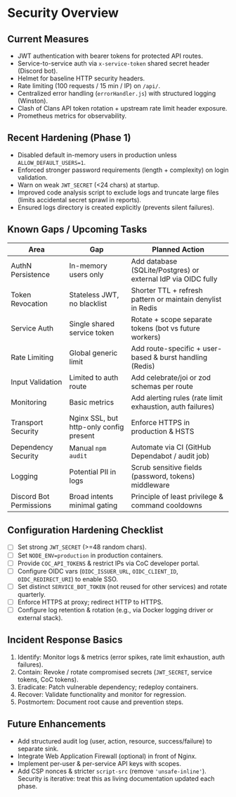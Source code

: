 # Security Overview

## Current Measures

- JWT authentication with bearer tokens for protected API routes.
- Service-to-service auth via `x-service-token` shared secret header (Discord bot).
- Helmet for baseline HTTP security headers.
- Rate limiting (100 requests / 15 min / IP) on `/api/`.
- Centralized error handling (`errorHandler.js`) with structured logging (Winston).
- Clash of Clans API token rotation + upstream rate limit header exposure.
- Prometheus metrics for observability.

## Recent Hardening (Phase 1)

- Disabled default in-memory users in production unless `ALLOW_DEFAULT_USERS=1`.
- Enforced stronger password requirements (length + complexity) on login validation.
- Warn on weak `JWT_SECRET` (<24 chars) at startup.
- Improved code analysis script to exclude logs and truncate large files (limits accidental secret sprawl in reports).
- Ensured logs directory is created explicitly (prevents silent failures).

## Known Gaps / Upcoming Tasks

| Area | Gap | Planned Action |
|------|-----|----------------|
| AuthN Persistence | In-memory users only | Add database (SQLite/Postgres) or external IdP via OIDC fully |
| Token Revocation | Stateless JWT, no blacklist | Shorter TTL + refresh pattern or maintain denylist in Redis |
| Service Auth | Single shared service token | Rotate + scope separate tokens (bot vs future workers) |
| Rate Limiting | Global generic limit | Add route-specific + user-based & burst handling (Redis) |
| Input Validation | Limited to auth route | Add celebrate/joi or zod schemas per route |
| Monitoring | Basic metrics | Add alerting rules (rate limit exhaustion, auth failures) |
| Transport Security | Nginx SSL, but http-only config present | Enforce HTTPS in production & HSTS |
| Dependency Security | Manual `npm audit` | Automate via CI (GitHub Dependabot / audit job) |
| Logging | Potential PII in logs | Scrub sensitive fields (password, tokens) middleware |
| Discord Bot Permissions | Broad intents minimal gating | Principle of least privilege & command cooldowns |

## Configuration Hardening Checklist

- [ ] Set strong `JWT_SECRET` (>=48 random chars).
- [ ] Set `NODE_ENV=production` in production containers.
- [ ] Provide `COC_API_TOKENS` & restrict IPs via CoC developer portal.
- [ ] Configure OIDC vars (`OIDC_ISSUER_URL`, `OIDC_CLIENT_ID`, `OIDC_REDIRECT_URI`) to enable SSO.
- [ ] Set distinct `SERVICE_BOT_TOKEN` (not reused for other services) and rotate quarterly.
- [ ] Enforce HTTPS at proxy; redirect HTTP to HTTPS.
- [ ] Configure log retention & rotation (e.g., via Docker logging driver or external stack).

## Incident Response Basics

1. Identify: Monitor logs & metrics (error spikes, rate limit exhaustion, auth failures).
2. Contain: Revoke / rotate compromised secrets (`JWT_SECRET`, service tokens, CoC tokens).
3. Eradicate: Patch vulnerable dependency; redeploy containers.
4. Recover: Validate functionality and monitor for regression.
5. Postmortem: Document root cause and prevention steps.

## Future Enhancements

- Add structured audit log (user, action, resource, success/failure) to separate sink.
- Integrate Web Application Firewall (optional) in front of Nginx.
- Implement per-user & per-service API keys with scopes.
- Add CSP nonces & stricter `script-src` (remove `'unsafe-inline'`).
Security is iterative: treat this as living documentation updated each phase.
